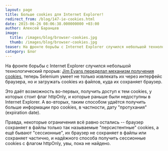 ```yaml
---
layout: page
title: Больше cookies для Internet Explorer!
redirect_from: /blog/147-ie-cookies.html
date: 2015-06-26 08:06:38.000000000 +03:00
author: Алексей Баранцев
image:
  title: /images/blog/browser-cookies.jpg
  thumb: /images/blog/browser-cookies.jpg
teaser: На фронте борьбы с Internet Explorer случился небольшой технологический прорыв -- Jim Evans переделал механизм получения cookies, теперь Selenium умеет не только извлекать их через интерфейс браузера, но и загружать cookies из файлов, куда их сохраняет браузер
category: Блог
---
```

На фронте борьбы с Internet Explorer случился небольшой технологический прорыв: [Jim Evans переделал механизм получения cookies](https://github.com/SeleniumHQ/selenium/commit/43ec621c6abc239c2d1c1f7563d099970e2299da), теперь Selenium умеет не только извлекать их через интерфейс браузера, но и загружать cookies из файлов, куда их сохраняет браузер.

Это даёт возможность во-первых, получить доступ к тем cookies, у которых стоит флаг httpOnly, и которые раньше были недоступны в Internet Explorer. А во-вторых, таким способом удаётся получить больше информации про cookies, в частности, дату "протухания" (expiration date).

Правда, некоторые ограничения всё равно остались -- браузер сохраняет в файлы только так называемые "персистентные" cookies, а ещё бывают "сессионные", их браузер не сохраняет в файлы или сохраняет частично, и надёжного способа получить сессионные cookies с флагом httpOnly, увы, пока не найдено.
